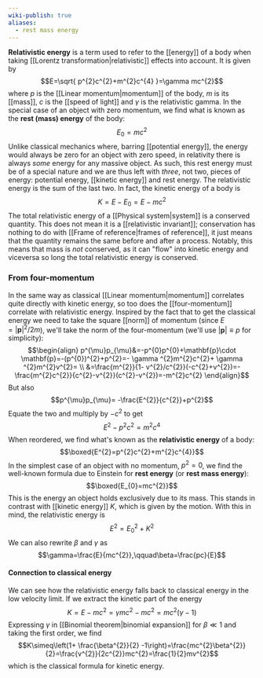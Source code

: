 ```yaml
---
wiki-publish: true
aliases:
  - rest mass energy
---
```

**Relativistic energy** is a term used to refer to the [[energy]] of a body when taking [[Lorentz transformation|relativistic]] effects into account. It is given by
$$E=\sqrt{ p^{2}c^{2}+m^{2}c^{4} }=\gamma mc^{2}$$
where $p$ is the [[Linear momentum|momentum]] of the body, $m$ is its [[mass]], $c$ is the [[speed of light]] and $\gamma$ is the relativistic gamma. In the special case of an object with zero momentum, we find what is known as the **rest (mass) energy** of the body:
$$E_{0}=mc^{2}$$
Unlike classical mechanics where, barring [[potential energy]], the energy would always be zero for an object with zero speed, in relativity there is always *some* energy for any massive object. As such, this rest energy must be of a special nature and we are thus left with *three*, not two, pieces of energy: potential energy, [[kinetic energy]] and rest energy. The relativistic energy is the sum of the last two. In fact, the kinetic energy of a body is
$$K=E-E_{0}=E-mc^{2}$$
The total relativistic energy of a [[Physical system|system]] is a conserved quantity. This does not mean it is a [[relativistic invariant]]; conservation has nothing to do with [[Frame of reference|frames of reference]], it just means that the quantity remains the same before and after a process. Notably, this means that mass is *not* conserved, as it can "flow" into kinetic energy and viceversa so long the total relativistic energy is conserved.
### From four-momentum
In the same way as classical [[Linear momentum|momentum]] correlates quite directly with kinetic energy, so too does the [[four-momentum]] correlate with relativistic energy. Inspired by the fact that to get the classical energy we need to take the square [[norm]] of momentum (since $E=\lvert \mathbf{p} \rvert^{2}/2m$), we'll take the norm of the four-momentum (we'll use $\lvert \mathbf{p} \rvert\equiv p$ for simplicity):
$$\begin{align}
p^{\mu}p_{\mu}&=-p^{0}p^{0}+\mathbf{p}\cdot \mathbf{p}=-(p^{0})^{2}+p^{2}=- \gamma ^{2}m^{2}c^{2}+ \gamma ^{2}m^{2}v^{2}= \\
&=\frac{m^{2}}{1- v^{2}/c^{2}}(-c^{2}+v^{2})=-\frac{m^{2}c^{2}}{c^{2}-v^{2}}(c^{2}-v^{2})=-m^{2}c^{2}
\end{align}$$
But also
$$p^{\mu}p_{\mu}= -\frac{E^{2}}{c^{2}}+p^{2}$$
Equate the two and multiply by $-c^{2}$ to get
$$E^{2}-p^{2}c^{2}=m^{2}c^{4}$$
When reordered, we find what's known as the **relativistic energy** of a body:
$$\boxed{E^{2}=p^{2}c^{2}+m^{2}c^{4}}$$
In the simplest case of an object with no momentum, $p^{2}=0$, we find the well-known formula due to Einstein for **rest energy** (or **rest mass energy**):
$$\boxed{E_{0}=mc^{2}}$$
This is the energy an object holds exclusively due to its mass. This stands in contrast with [[kinetic energy]] $K$, which is given by the motion. With this in mind, the relativistic energy is
$$E^{2}=E_{0}^{2}+K^{2}$$
We can also rewrite $\beta$ and $\gamma$ as
$$\gamma=\frac{E}{mc^{2}},\qquad\beta=\frac{pc}{E}$$
#### Connection to classical energy
We can see how the relativistic energy falls back to classical energy in the low velocity limit. If we extract the kinetic part of the energy
$$K=E-mc^{2}=\gamma mc^{2} -mc^{2}=mc^{2}(\gamma-1)$$
Expressing $\gamma$ in [[Binomial theorem|binomial expansion]] for $\beta\ll1$ and taking the first order, we find
$$K\simeq\left(1+ \frac{\beta^{2}}{2} -1\right)=\frac{mc^{2}\beta^{2}}{2}=\frac{v^{2}}{2c^{2}}mc^{2}=\frac{1}{2}mv^{2}$$
which is the classical formula for kinetic energy.